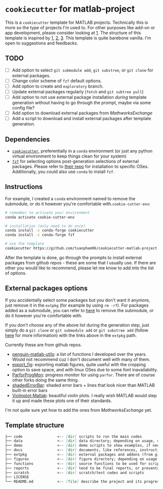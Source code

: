 # `cookiecutter` for matlab-project

This is a `cookiecutter` template for MATLAB projects. Technically this is more so the type of projects I'm used to. For other purposes like add-on or app development, please consider looking at [1]. The structure of this template is inspired by [1], [2], [3]. This template is quite barebone vanilla. I'm open to suggestions and feedbacks.

## TODO

- [ ] Add option to select `git submodule add`, `git substree`, or `git clone` for external packages.
- [ ] Change color scheme of `fzf` default options.
- [ ] Add option to create and `exploratory` branch.
- [ ] Update external packages regularly (`fetch` and `git subtree pull`)
- [ ] Add option to not use external package installation *during* template generation without having to go through the prompt, maybe via some config file?
- [ ] Add option to download external packages from *MathworksExchange*
- [ ] Add a script to download and install external packages after template generation.

## Dependencies

- [`cookiecutter`][4], preferentially in a `conda` environment (or just any python virtual environment to keep things clean for your system)
- [`fzf`][5] for selecting options post-generation selections of external packages. Please refer to [their repo][5] for installation to specific OSes. Additionally, you could also use `conda` to install `fzf`.

## Instructions

For example, I created a `conda` environment named to remove the submodule, or do it however you're comfortable with.`cookie-cutter-env`:

``` bash
# remember to activate your environment
conda activate cookie-cutter-env

# installation (only need to do once)
conda install -c conda-forge cookiecutter
conda install -c conda-forge fzf

# use the template
cookiecutter https://github.com/tuanpham96/cookiecutter-matlab-project
```

After the template is done, go through the prompts to install external packages from github repos - these are some that I usually use. If there are other you would like to recommend, please let me know to add into the list of options.

## External packages options

If you accidentally select some packages but you don't want it anymore, just remove it in the `extpkg` (for example by using `rm -rf`). For packages added as a submodule, you can refer to [here][6] to remove the submodule, or do it however you're comfortable with.

If you don't choose any of the above list during the generation step, just simply do a `git clone` or `git submodule add` or `git substree add` (follow [here][12] for more information) with the links above in the `extpkg` path.

Currently these are from github repos.

- [penguin-matlab-utils][7]: a list of functions I developed over the years. Would not recommend cuz I don't document well with many of them.
- [export_fig][8]: exporting matlab figures, quite useful with the cropping option to save space, and with linux OSes due to some font inavailability.
- [ParforProgMon][9]: progress monitor for using `parfor`. There are of course other forks doing the same thing.
- [shadedErrorBar][10]: shaded error bars + lines that look nicer than MATLAB built-in error bars
- [Violinplot-Matlab][11]: beautiful violin plots. I really wish MATLAB would step it up and made these plots one of their standards.

I'm not quite sure yet how to add the ones from *MathworksExchange* yet.

## Template structure

``` markdown
├── code                <-- [dir] scripts to run the main codes
├── data                <-- [dir] data directory; depending on usage, create further subdirectories and update the *.gitignore* and *.gitkeep* files
├── demo                <-- [dir] demo scripts to show examples, if needed
├── docs                <-- [dir] documents, like references, instructions, some reports
├── extpkg              <-- [dir] external packages and addons (from github or matlabexchange for example); either download them straight here, clone them, or add as a submodule or as subtree
├── figures             <-- [dir] figure directory; depending on usage, create further subdirectories
├── functions           <-- [dir] source functions to be used for scripts
├── reports             <-- [dir] tend to be final reports, or presentations
├── scratch             <-- [dir] scratch/test codes and scripts
├── LICENSE
└── README.md           <-- [file] describe the project and its progress here
```

[1]: https://github.com/suever/matlab-plugin-cookiecutter
[2]: https://github.com/drivendata/cookiecutter-data-science
[3]: https://github.com/audreyfeldroy/cookiecutter-pypackage
[4]: https://github.com/cookiecutter/cookiecutter
[5]: https://github.com/junegunn/fzf
[6]: https://stackoverflow.com/questions/1260748/how-do-i-remove-a-submodule
[7]: https://github.com/tuanpham96/penguin-matlab-utils
[8]: https://github.com/altmany/export_fig
[9]: https://github.com/DylanMuir/ParforProgMon
[10]: https://github.com/raacampbell/shadedErrorBar
[11]: https://github.com/bastibe/Violinplot-Matlab
[12]: https://www.atlassian.com/git/tutorials/git-subtree

